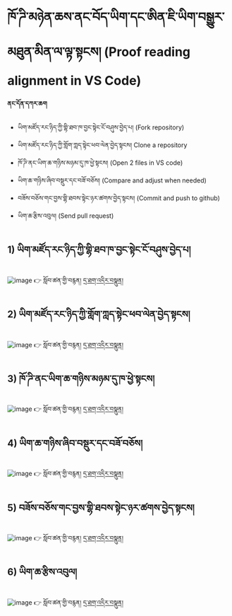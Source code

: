 # ཁོ་ཌི་མཉེན་ཆས་ནང་བོད་ཡིག་དང་ཨིན་ཇི་ཡིག་བསྒྱུར་མཐུན་མིན་ལ་ལྟ་སྟངས། (Proof reading alignment in VS Code)
**ནང་དོན་དཀར་ཆག**

- ཡིག་མཛོད་རང་ཉིད་ཀྱི་གྷི་ཐབ་ཁ་བྱང་སྟེང་ངོ་བཤུས་བྱེད་པ། (Fork repository)
- ཡིག་མཛོད་རང་ཉིད་ཀྱི་གློག་ཀླད་སྟེང་ཕབ་ལེན་བྱེད་སྟངས། Clone a repository
- ཁོ་ཌི་ནང་ཡིག་ཆ་གཉིས་མཉམ་དུ་ཁ་ཕྱེ་སྟངས། (Open 2 files in VS code)
- ཡིག་ཆ་གཉིས་ཞིབ་བསྡུར་དང་བཟོ་བཅོས། (Compare and adjust when needed)
- བཟོས་བཅོས་གང་བྱས་གྷི་ཐབས་སྟེང་ཉར་ཚགས་བྱེད་སྟངས། (Commit and push to github)
- ཡིག་ཆ་རྩིས་འབུལ། (Send pull request)

## 1) ཡིག་མཛོད་རང་ཉིད་ཀྱི་གྷི་ཐབ་ཁ་བྱང་སྟེང་ངོ་བཤུས་བྱེད་པ།
![image](https://user-images.githubusercontent.com/42564256/216926606-025f782e-ce6e-4160-88bb-6164244b020c.png)
 👉 སློབ་ཚན་གྱི་བརྙན། [དྲ་ཐག་འདིར་བསྣུན།](https://youtu.be/91NXzindnm4)

## 2) ཡིག་མཛོད་རང་ཉིད་ཀྱི་གློག་ཀླད་སྟེང་ཕབ་ལེན་བྱེད་སྟངས།
![image](https://user-images.githubusercontent.com/42564256/216927437-a0186d5f-70cd-433e-aa57-94f1c7d30305.png)
👉 སློབ་ཚན་གྱི་བརྙན། [དྲ་ཐག་འདིར་བསྣུན།](https://youtu.be/vepFpTYaDoA)

## 3) ཁོ་ཌི་ནང་ཡིག་ཆ་གཉིས་མཉམ་དུ་ཁ་ཕྱེ་སྟངས།
![image](https://user-images.githubusercontent.com/42564256/216927913-24c518c3-e56a-4e20-b961-2096c1b412e8.png)
👉 སློབ་ཚན་གྱི་བརྙན། [དྲ་ཐག་འདིར་བསྣུན།](https://youtu.be/-k9WmGsHdkc)

## 4) ཡིག་ཆ་གཉིས་ཞིབ་བསྡུར་དང་བཟོ་བཅོས།
![image](https://user-images.githubusercontent.com/42564256/216929434-49ef4a0d-4c39-4139-8c14-5d524ac75c96.png)
👉 སློབ་ཚན་གྱི་བརྙན། [དྲ་ཐག་འདིར་བསྣུན།](https://youtu.be/naGuVEfRN9Q)

## 5) བཟོས་བཅོས་གང་བྱས་གྷི་ཐབས་སྟེང་ཉར་ཚགས་བྱེད་སྟངས།
![image](https://user-images.githubusercontent.com/42564256/216930663-c58b3f5b-d045-4cf3-a765-a76002c8da0f.png)
👉 སློབ་ཚན་གྱི་བརྙན། [དྲ་ཐག་འདིར་བསྣུན།](https://youtu.be/IbCSgl3lnig)

## 6) ཡིག་ཆ་རྩིས་འབུལ།
![image](https://user-images.githubusercontent.com/42564256/216930964-8ebaedaa-6af7-42c3-a470-52e8fe277889.png)
👉 སློབ་ཚན་གྱི་བརྙན། [དྲ་ཐག་འདིར་བསྣུན།](https://youtu.be/KcQdxMxyuKw)

